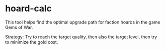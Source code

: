 # hoard-calc

This tool helps find the optimal upgrade path for faction hoards in the game Gems of War.

Strategy: Try to reach the target quality, then also the target level, then try to minimize the gold cost.